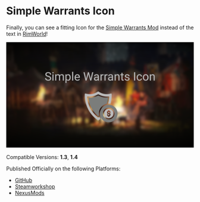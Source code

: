 # Simple Warrants Icon

Finally, you can see a fitting Icon for the [Simple Warrants Mod][6] instead of the text in [RimWorld][1]!

![preview](https://github.com/Official-Husko/Simple-Warrants-Icon/blob/main/About/Preview.png)

Compatible Versions: **1.3**, **1.4**

Published Officially on the following Platforms:
- [GitHub][3]
- [Steamworkshop][4]
- [NexusMods][5]

[1]: https://store.steampowered.com/app/294100/RimWorld/
[3]: https://github.com/Official-Husko/Simple-Warrants-Icon
[4]: https://steamcommunity.com/sharedfiles/filedetails/?id=3021797075
[5]: https://www.nexusmods.com/rimworld/mods/450
[6]: https://steamcommunity.com/workshop/filedetails/?id=2676828755